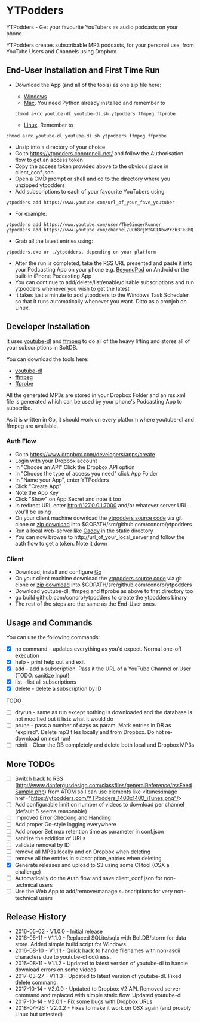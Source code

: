 # YTPodders

YTPodders - Get your favourite YouTubers as audio podcasts on your phone.

YTPodders creates subscribable MP3 podcasts, for your personal use, from YouTube Users and Channels using Dropbox.

## End-User Installation and First Time Run

* Download the App (and all of the tools) as one zip file here:

  * [Windows](http://ytpodders.s3.amazonaws.com/dist/zips/ytpodders_windows_v2.0.2.zip)
  * [Mac](http://ytpodders.s3.amazonaws.com/dist/zips/ytpodders_mac_v2.0.2.zip). You need Python already installed and remember to

  ```
  chmod a+rx youtube-dl youtube-dl.sh ytpodders ffmpeg ffprobe
  ```

  * [Linux](http://ytpodders.s3.amazonaws.com/dist/zips/ytpodders_linux_v2.0.2.zip). Remember to

```
chmod a+rx youtube-dl youtube-dl.sh ytpodders ffmpeg ffprobe
```

* Unzip into a directory of your choice
* Go to https://ytpodders.conoroneill.net/ and follow the Authorisation flow to get an access token
* Copy the access token provided above to the obvious place in client_conf.json
* Open a CMD prompt or shell and cd to the directory where you unzipped ytpodders
* Add subscriptions to each of your favourite YouTubers using

```
ytpodders add https://www.youtube.com/url_of_your_fave_youtuber
```

* For example:

```
ytpodders add https://www.youtube.com/user/TheGingerRunner
ytpodders add https://www.youtube.com/channel/UCh8rjWtGCIAbwPrZb3Te8bQ
```

* Grab all the latest entries using:

```
ytpodders.exe or ./ytpodders, depending on your platform
```

* After the run is completed, take the RSS URL presented and paste it into your Podcasting App on your phone e.g. [BeyondPod](http://www.beyondpod.mobi/android/index.htm) on Android or the built-in iPhone Podcasting App
* You can continue to add/delete/list/enable/disable subscriptions and run ytpodders whenever you wish to get the latest
* It takes just a minute to add ytpodders to the Windows Task Scheduler so that it runs automatically whenever you want. Ditto as a cronjob on Linux.

## Developer Installation

It uses [youtube-dl](https://rg3.github.io/youtube-dl/) and [ffmpeg](https://www.ffmpeg.org/) to do all of the heavy lifting and stores all of your subscriptions in BoltDB.

You can download the tools here:

* [youtube-dl](https://rg3.github.io/youtube-dl/)
* [ffmpeg](https://www.ffmpeg.org/download.html)
* [ffprobe](https://www.ffmpeg.org/download.html)

All the generated MP3s are stored in your Dropbox Folder and an rss.xml file is generated which can be used by your phone's Podcasting App to subscribe.

As it is written in Go, it should work on every platform where youtube-dl and ffmpeg are available.

### Auth Flow

* Go to https://www.dropbox.com/developers/apps/create
* Login with your Dropbox account
* In "Choose an API" Click the Dropbox API option
* In "Choose the type of access you need" click App Folder
* In "Name your App", enter YTPodders
* Click "Create App"
* Note the App Key
* Click "Show" on App Secret and note it too
* In redirect URL enter http://127.0.0.1:7000 and/or whatever server URL you'll be using
* On your client machine download the [ytpodders source code](https://github.com/conoro/ytpodders) via git clone or [zip download](https://github.com/conoro/ytpodders/archive/master.zip) into $GOPATH/src/github.com/conoro/ytpodders
* Run a local web-server like [Caddy](https://caddyserver.com/) in the static directory
* You can now browse to http://url_of_your_local_server and follow the auth flow to get a token. Note it down

### Client

* Download, install and configure [Go](http://www.golang.org/)
* On your client machine download the [ytpodders source code](https://github.com/conoro/ytpodders) via git clone or [zip download](https://github.com/conoro/ytpodders/archive/master.zip) into $GOPATH/src/github.com/conoro/ytpodders
* Download youtube-dl, ffmpeg and ffprobe as above to that directory too
* go build github.com/conoro/ytpodders to create the ytpodders binary
* The rest of the steps are the same as the End-User ones.

## Usage and Commands

You can use the following commands:

* [x] no command - updates everything as you'd expect. Normal one-off execution
* [x] help - print help out and exit
* [x] add - add a subscription. Pass it the URL of a YouTube Channel or User (TODO: sanitize input)
* [x] list - list all subscriptions
* [x] delete - delete a subscription by ID

TODO

* [ ] dryrun - same as run except nothing is downloaded and the database is not modified but it lists what it would do
* [ ] prune - pass a number of days as param. Mark entries in DB as "expired". Delete mp3 files locally and from Dropbox. Do not re-download on next run!
* [ ] reinit - Clear the DB completely and delete both local and Dropbox MP3s

## More TODOs

* [ ] Switch back to RSS (http://www.danfergusdesign.com/classfiles/generalReference/rssFeedSample.php) from ATOM so I can use elements like &lt;itunes:image href="https://ytpodders.com/YTPodders_1400x1400_iTunes.png"/&gt;
* [ ] Add configurable limit on number of videos to download per channel (default 5 seems reasonable)
* [ ] Improved Error Checking and Handling
* [ ] Add proper Go-style logging everywhere
* [ ] Add proper Set max retention time as parameter in conf.json
* [ ] sanitize the addition of URLs
* [ ] validate removal by ID
* [ ] remove all MP3s locally and on Dropbox when deleting
* [ ] remove all the entries in subscription_entries when deleting
* [x] Generate releases and upload to S3 using some CI tool (OSX a challenge)
* [ ] Automatically do the Auth flow and save client_conf.json for non-technical users
* [ ] Use the Web App to add/remove/manage subscriptions for very non-technical users

## Release History

* 2016-05-02 - V1.0.0 - Initial release
* 2016-05-11 - V1.1.0 - Replaced SQLite/sqlx with BoltDB/storm for data store. Added simple build script for Windows.
* 2016-08-10 - V1.1.1 - Quick hack to handle filenames with non-ascii characters due to youtube-dl oddness.
* 2016-08-11 - V1.1.2 - Updated to latest version of youtube-dl to handle download errors on some videos
* 2017-03-27 - V1.1.3 - Updated to latest version of youtube-dl. Fixed delete command.
* 2017-10-14 - V2.0.0 - Updated to Dropbox V2 API. Removed server command and replaced with simple static flow. Updated youtube-dl
* 2017-10-14 - V2.0.1 - Fix some bugs with Dropbox URLs
* 2018-04-26 - V2.0.2 - Fixes to make it work on OSX again (and proably Linux but untested)
